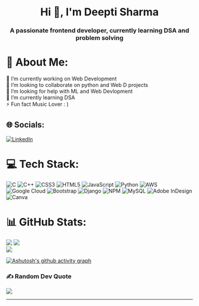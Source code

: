 <h1 align="center">Hi 👋, I'm Deepti Sharma</h1>
<h3 align="center">A passionate frontend developer, currently learning DSA and problem solving</h3>

# 💫 About Me:
🔭 I’m currently working on  Web Development<br>👯 I’m looking to collaborate on python and Web D projects<br>🤝 I’m looking for help with ML and Web Devlopment<br>🌱 I’m currently learning DSA<br>⚡ Fun fact Music Lover : )


## 🌐 Socials:
[![LinkedIn](https://img.shields.io/badge/LinkedIn-%230077B5.svg?logo=linkedin&logoColor=white)](http://linkedin.com/in/deepti-sharma-93a5151a0) 

# 💻 Tech Stack:
![C](https://img.shields.io/badge/c-%2300599C.svg?style=flat&logo=c&logoColor=white) ![C++](https://img.shields.io/badge/c++-%2300599C.svg?style=flat&logo=c%2B%2B&logoColor=white) ![CSS3](https://img.shields.io/badge/css3-%231572B6.svg?style=flat&logo=css3&logoColor=white) ![HTML5](https://img.shields.io/badge/html5-%23E34F26.svg?style=flat&logo=html5&logoColor=white) ![JavaScript](https://img.shields.io/badge/javascript-%23323330.svg?style=flat&logo=javascript&logoColor=%23F7DF1E) ![Python](https://img.shields.io/badge/python-3670A0?style=flat&logo=python&logoColor=ffdd54) ![AWS](https://img.shields.io/badge/AWS-%23FF9900.svg?style=flat&logo=amazon-aws&logoColor=white) ![Google Cloud](https://img.shields.io/badge/Google%20Cloud-%234285F4.svg?style=flat&logo=google-cloud&logoColor=white) ![Bootstrap](https://img.shields.io/badge/bootstrap-%23563D7C.svg?style=flat&logo=bootstrap&logoColor=white) ![Django](https://img.shields.io/badge/django-%23092E20.svg?style=flat&logo=django&logoColor=white) ![NPM](https://img.shields.io/badge/NPM-%23000000.svg?style=flat&logo=npm&logoColor=white) ![MySQL](https://img.shields.io/badge/mysql-%2300f.svg?style=flat&logo=mysql&logoColor=white) ![Adobe InDesign](https://img.shields.io/badge/Adobe%20InDesign-49021F?style=flat&logo=adobeindesign&logoColor=white) ![Canva](https://img.shields.io/badge/Canva-%2300C4CC.svg?style=flat&logo=Canva&logoColor=white)
# 📊 GitHub Stats:
![](https://github-readme-stats.vercel.app/api/top-langs?username=sharma21deepti&show_icons=true&locale=en&theme=nightowl&hide_border=false)
     ![](https://github-readme-stats.vercel.app/api?username=sharma21deepti&show_icons=true&locale=en&theme=nightowl&hide_border=false)<br/>
![](https://github-readme-streak-stats.herokuapp.com/?user=sharma21deepti&theme=nightowl&hide_border=false)<br/>


[![Ashutosh's github activity graph](https://github-readme-activity-graph.cyclic.app/graph?username=sharma21deepti&bg_color=011627&color=a058d0&line=a33be8&point=f7e491&area=true&hide_border=true)](https://github.com/ashutosh00710/github-readme-activity-graph)

### ✍️ Random Dev Quote
![](https://quotes-github-readme.vercel.app/api?type=horizontal&theme=radical)

---


<!-- Proudly created with GPRM ( https://gprm.itsvg.in ) -->
